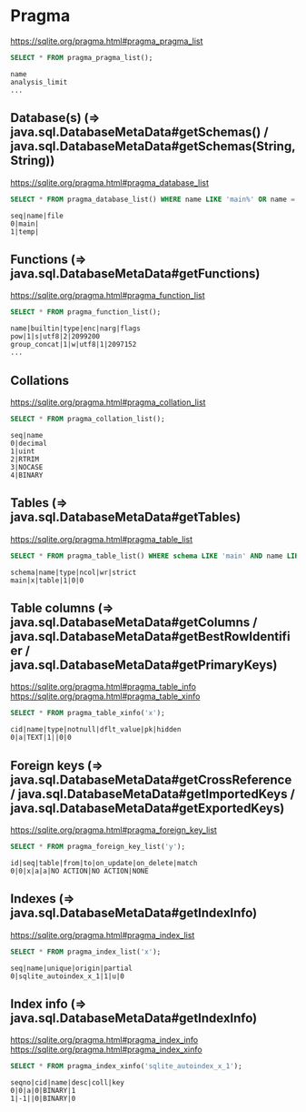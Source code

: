 # Pragma

<https://sqlite.org/pragma.html#pragma_pragma_list>
```sql
SELECT * FROM pragma_pragma_list();
```
```csv
name
analysis_limit
...
```


## Database(s) (=> java.sql.DatabaseMetaData#getSchemas() / java.sql.DatabaseMetaData#getSchemas(String, String))
<https://sqlite.org/pragma.html#pragma_database_list>
```sql
SELECT * FROM pragma_database_list() WHERE name LIKE 'main%' OR name = 'temp';
```
```csv
seq|name|file
0|main|
1|temp|
```

## Functions (=> java.sql.DatabaseMetaData#getFunctions)
<https://sqlite.org/pragma.html#pragma_function_list>
```sql
SELECT * FROM pragma_function_list();
```
```csv
name|builtin|type|enc|narg|flags
pow|1|s|utf8|2|2099200
group_concat|1|w|utf8|1|2097152
...
```

## Collations
<https://sqlite.org/pragma.html#pragma_collation_list>
```sql
SELECT * FROM pragma_collation_list();
```
```csv
seq|name
0|decimal
1|uint
2|RTRIM
3|NOCASE
4|BINARY
```

## Tables (=> java.sql.DatabaseMetaData#getTables)
<https://sqlite.org/pragma.html#pragma_table_list>
```sql
SELECT * FROM pragma_table_list() WHERE schema LIKE 'main' AND name LIKE 'x%';
```
```csv
schema|name|type|ncol|wr|strict
main|x|table|1|0|0
```

## Table columns (=> java.sql.DatabaseMetaData#getColumns / java.sql.DatabaseMetaData#getBestRowIdentifier / java.sql.DatabaseMetaData#getPrimaryKeys)
<https://sqlite.org/pragma.html#pragma_table_info>
<https://sqlite.org/pragma.html#pragma_table_xinfo>
```sql
SELECT * FROM pragma_table_xinfo('x');
```
```
cid|name|type|notnull|dflt_value|pk|hidden
0|a|TEXT|1||0|0
```

## Foreign keys (=> java.sql.DatabaseMetaData#getCrossReference / java.sql.DatabaseMetaData#getImportedKeys / java.sql.DatabaseMetaData#getExportedKeys)
<https://sqlite.org/pragma.html#pragma_foreign_key_list>
```sql
SELECT * FROM pragma_foreign_key_list('y');
```
```
id|seq|table|from|to|on_update|on_delete|match
0|0|x|a|a|NO ACTION|NO ACTION|NONE
```

## Indexes (=> java.sql.DatabaseMetaData#getIndexInfo)
<https://sqlite.org/pragma.html#pragma_index_list>
```sql
SELECT * FROM pragma_index_list('x');
```
```
seq|name|unique|origin|partial
0|sqlite_autoindex_x_1|1|u|0
```

## Index info (=> java.sql.DatabaseMetaData#getIndexInfo)
<https://sqlite.org/pragma.html#pragma_index_info>
<https://sqlite.org/pragma.html#pragma_index_xinfo>
```sql
SELECT * FROM pragma_index_xinfo('sqlite_autoindex_x_1');
```
```
seqno|cid|name|desc|coll|key
0|0|a|0|BINARY|1
1|-1||0|BINARY|0
```

